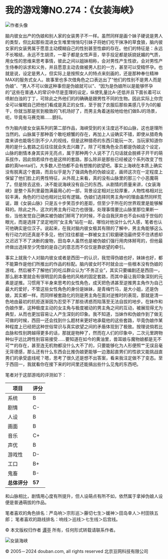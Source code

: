 # 我的游戏簿NO.274：《女装海峡》

![作者头像](https://img9.doubanio.com/icon/u4158319-5.jpg)

脑内彼女出产的伪娘和别人家的女装男子不一样。虽然同样是画个妹子硬说是男人的类型，但比起那些混进女生堆里悄悄勾引妹子将她们吃干抹净的草食狼，脑内彼女家的女装男属于愿意主动模糊自己的性别甚至性癖的存在。他们的特征是：永远不长喉结，永远不生胡须，一辈子都是女性声音，举手投足都是妖娆妩媚的气质，用女性的思维来思考事情，彼此之间以姐妹相称，会对男性产生性欲，会对男性产生侍奉的诉求和义务，并且愿意主动去做被男人肛的一方，甚至可以受精怀孕。也就是说，设定是男人，但实际上是按照女人的特点来刻画的，还是那种奉仕精神MAX的服务式女人。故事里也多次借角色之口表达出了“他们的性别不是男人而是伪娘”、“男人不可以做这种事但是伪娘就可以”、“因为是伪娘所以是能够怀孕的”这些在普通人的常识中尽是歪理的设定，纵使乳量比A-还低并且下面长着可以喷射白浊的丁丁，可除此之外他们的的确确是跟男性不同的生物。因此实际上你完全可以催眠自己把他们看成是真正的女性，至于脱了衣服后那些美感几乎为0的躯干，你就当那是贫到极致的飞机场好了，而男主角着迷般地给他们做BJ的场景，呃，毕竟有马赛克嘛……颤抖。 

作为脑内彼女女装系列的第二部作品，海峡受到的关注度远不如山脉，这也是理所当然的。山脉属于那种首个敢吃螃蟹的存在，再加上人设确实不错，即使从猎奇角度来讲也能吸引到不少人的视线，但是这种猎奇的东西只能玩一次，当玩家知道你用的是什么套路之后往往就会失去兴趣了。除了可推角色全员都是伪娘这个设定，山脉的剧情本身其实并无亮点，属于那种两个人说不了几句话就会脱裤子开干的萌系拔作，因此倘若续作也是这样的套路，那么除非是那些已经被这个系列改变了性癖的真hentai们，大多数人恐怕都不会有想推的欲望吧。事实上海峡在本质上确实没有脱离这个套路，而且似乎是为了强调角色的伪娘设定，画师这次在一定程度上保留了他们脸上的男性特征，从外观上来看，真的没有山脉里的那三个小恶魔萌了。但是除去这些，决不能说海峡没有自己的东西。从剧情的质量来讲，《女装海峡》是整个系列里最饱满最用心的一部，背景设定相对比较厚重，人物性格相对比较丰满，角色的行动也相对比较有逻辑。伪娘们选择同男主角H的理由虽然同样荒诞，跟《女装山脉》只是五十步笑百步的差距，但至少于所在的世界观里是能够解释的。除此之外，这次的男主角行动力也很强，处理事情要比山脉里那位果断一些，当他发觉自己确实被伪娘们掰弯了的时候，不会自我厌弃也不会纠结于世俗的眼光，而是选择了坚定地同“女主角”站在一起，哪怕对他没什么代入感，笔者也认可他确实是位汉子。说起来，在我对脑内彼女极其有限的了解中，男主角能够这么有行动力的还真是不多见，他们往往都是一群被女主们软磨硬泡最终受不住诱惑却又迟迟下不了决断的废物，田岛幸人虽然也是被伪娘们强行用肉体掰弯的，但他最终做出选择至少凭借的是自己的意志而不仅仅是靠欲望的牵引。 

事实上就我个人对脑内彼女或者是西田一的认识，我觉得伪娘也好，妹妹也好，都不能算作是他们所推出的作品的标配。脑内彼女时不时就会出一些根本没有伪娘的游戏，然后被不了解他们的吃瓜群众认为“不务正业”，其实只要编剧还是西田一，那么剧本里就会有很明显的具备他的风格的固定套路，而其中最让我印象深刻的元素是逆推。习惯用下半身来思考的女性角色，成天把色诱甚至逆推男主角作为自己最大的爱好，不管这些女性角色的身份是妹妹，是青梅竹马，是大小姐，还是伪娘，其实都一样。而同样被套路化的则是男主角在面对逆推时的表现，那就是清一色地由最初的抗拒逐渐因为忍受不了那些诱惑而陷落至无法自拔的地步。在妹作和伪娘作里，这种极度主动的女主角与极度被动的男主角之间的互动，被展现得尤为典型，从而也更加容易让人产生深刻的印象。我不知道，当妹作和伪娘作到了做无可做的时候，西田一还会找到什么题材来更好地承载他的这些套路，毕竟伪娘作某种程度上已经把这种世俗常识与真实欲望之间的矛盾体现到了极致。按理说倘若比血脉和性别跨越得更多的话，那就是物种了，然而在人们的印象中，二次元里跨物种似乎远比跨性别容易接受……要知道在如今的黄油里，兽耳娘与魔物娘都是无不可艹的存在，甚至连无机物都没什么大不了的，只要能够化为人形便照艹无误且毫无背德感，那么还有什么东西会比推伪娘更能够一边激起直男们的性欲又能挑战直男们的承受底线呢？嗯，思考了很久还是想不出答案，看来我注定做不了变态。至于西田一，我就看你在接下来的时间里还能搞出些什么见鬼的东西吧。 

笔者对于这部游戏的评测如下： 

| 项目     | 评分    |
| -------- | ------- |
| 系统     | B      |
| 剧情     | C-     |
| 人设     | B      |
| 画面     | B      |
| 音乐     | C+     |
| 声优     | B      |
| 游戏性   | D-     |
| 工口     | B+     |
| 鬼畜     | B-     |
| **总体评分** | **57** |

和山脉相比，剧情用心度有所提升，但人设萌点有所不如，依然属于拿掉伪娘人设便是普通萌拔的作品。 

笔者喜欢的角色排名：严岛响＞宗形巡＞藤切七生＞媛神＞田岛幸人＞村田铁五郎； 
笔者喜欢的路线排名：响线＞巡线＞七生线＞后宫线。

© 本文版权归作者 [谭亭](https://www.douban.com/people/kw_33/) 所有，任何形式转载请联系作者。

![女装海峡](https://img1.doubanio.com/lpic/s28684858.jpg)

© 2005－2024 douban.com, all rights reserved 北京豆网科技有限公司
<!-- tcd_original_link https://m.douban.com/game/review/8200752/ -->
